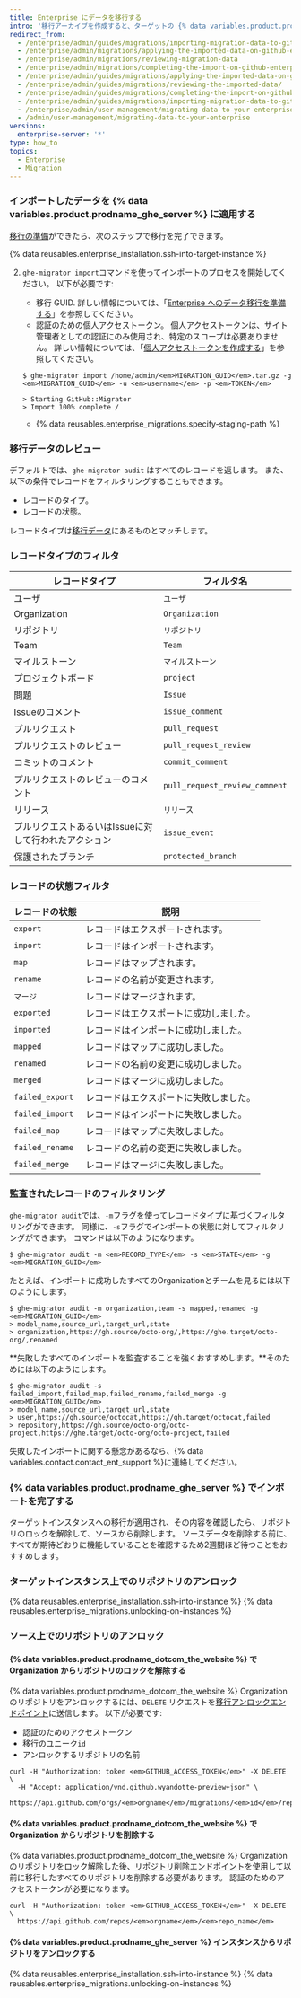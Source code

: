 ```yaml
---
title: Enterprise にデータを移行する
intro: '移行アーカイブを作成すると、ターゲットの {% data variables.product.prodname_ghe_server %} インスタンスにデータをインポートできます。 変更を恒久的にターゲットのインスタンスに適用する前に、潜在的なコンフリクトがないか変更をレビューできます。'
redirect_from:
  - /enterprise/admin/guides/migrations/importing-migration-data-to-github-enterprise/
  - /enterprise/admin/migrations/applying-the-imported-data-on-github-enterprise-server
  - /enterprise/admin/migrations/reviewing-migration-data
  - /enterprise/admin/migrations/completing-the-import-on-github-enterprise-server
  - /enterprise/admin/guides/migrations/applying-the-imported-data-on-github-enterprise/
  - /enterprise/admin/guides/migrations/reviewing-the-imported-data/
  - /enterprise/admin/guides/migrations/completing-the-import-on-github-enterprise/
  - /enterprise/admin/guides/migrations/importing-migration-data-to-github-enterprise-server/
  - /enterprise/admin/user-management/migrating-data-to-your-enterprise
  - /admin/user-management/migrating-data-to-your-enterprise
versions:
  enterprise-server: '*'
type: how_to
topics:
  - Enterprise
  - Migration
---
```

### インポートしたデータを {% data variables.product.prodname_ghe_server %} に適用する

[移行の準備](/admin/user-management/preparing-to-migrate-data-to-your-enterprise)ができたら、次のステップで移行を完了できます。

{% data reusables.enterprise_installation.ssh-into-target-instance %}

2. `ghe-migrator import`コマンドを使ってインポートのプロセスを開始してください。 以下が必要です:
    * 移行 GUID. 詳しい情報については、「[Enterprise へのデータ移行を準備する](/admin/user-management/preparing-to-migrate-data-to-your-enterprise)」を参照してください。
    * 認証のための個人アクセストークン。 個人アクセストークンは、サイト管理者としての認証にのみ使用され、特定のスコープは必要ありません。 詳しい情報については、「[個人アクセストークンを作成する](/github/authenticating-to-github/creating-a-personal-access-token)」を参照してください。

    ```shell
    $ ghe-migrator import /home/admin/<em>MIGRATION_GUID</em>.tar.gz -g <em>MIGRATION_GUID</em> -u <em>username</em> -p <em>TOKEN</em>

    > Starting GitHub::Migrator
    > Import 100% complete /
    ```

    * {% data reusables.enterprise_migrations.specify-staging-path %}

### 移行データのレビュー

デフォルトでは、`ghe-migrator audit` はすべてのレコードを返します。 また、以下の条件でレコードをフィルタリングすることもできます。

  * レコードのタイプ。
  * レコードの状態。

レコードタイプは[移行データ](/enterprise/admin/guides/migrations/about-migrations/#migrated-data)にあるものとマッチします。

### レコードタイプのフィルタ

| レコードタイプ                       | フィルタ名                         |
| ----------------------------- | ----------------------------- |
| ユーザ                           | `ユーザ`                         |
| Organization                  | `Organization`                |
| リポジトリ                         | `リポジトリ`                       |
| Team                          | `Team`                        |
| マイルストーン                       | `マイルストーン`                     |
| プロジェクトボード                     | `project`                     |
| 問題                            | `Issue`                       |
| Issueのコメント                    | `issue_comment`               |
| プルリクエスト                       | `pull_request`                |
| プルリクエストのレビュー                  | `pull_request_review`         |
| コミットのコメント                     | `commit_comment`              |
| プルリクエストのレビューのコメント             | `pull_request_review_comment` |
| リリース                          | `リリース`                        |
| プルリクエストあるいはIssueに対して行われたアクション | `issue_event`                 |
| 保護されたブランチ                     | `protected_branch`            |

### レコードの状態フィルタ

| レコードの状態         | 説明                  |
| --------------- | ------------------- |
| `export`        | レコードはエクスポートされます。    |
| `import`        | レコードはインポートされます。     |
| `map`           | レコードはマップされます。       |
| `rename`        | レコードの名前が変更されます。     |
| `マージ`           | レコードはマージされます。       |
| `exported`      | レコードはエクスポートに成功しました。 |
| `imported`      | レコードはインポートに成功しました。  |
| `mapped`        | レコードはマップに成功しました。    |
| `renamed`       | レコードの名前の変更に成功しました。  |
| `merged`        | レコードはマージに成功しました。    |
| `failed_export` | レコードはエクスポートに失敗しました。 |
| `failed_import` | レコードはインポートに失敗しました。  |
| `failed_map`    | レコードはマップに失敗しました。    |
| `failed_rename` | レコードの名前の変更に失敗しました。  |
| `failed_merge`  | レコードはマージに失敗しました。    |

### 監査されたレコードのフィルタリング

`ghe-migrator audit`では、`-m`フラグを使ってレコードタイプに基づくフィルタリングができます。 同様に、`-s`フラグでインポートの状態に対してフィルタリングができます。 コマンドは以下のようになります。

```shell
$ ghe-migrator audit -m <em>RECORD_TYPE</em> -s <em>STATE</em> -g <em>MIGRATION_GUID</em>
```

たとえば、インポートに成功したすべてのOrganizationとチームを見るには以下のようにします。
```shell
$ ghe-migrator audit -m organization,team -s mapped,renamed -g <em>MIGRATION_GUID</em>
> model_name,source_url,target_url,state
> organization,https://gh.source/octo-org/,https://ghe.target/octo-org/,renamed
```

**失敗したすべてのインポートを監査することを強くおすすめします。**そのためには以下のようにします。
```shell
$ ghe-migrator audit -s failed_import,failed_map,failed_rename,failed_merge -g <em>MIGRATION_GUID</em>
> model_name,source_url,target_url,state
> user,https://gh.source/octocat,https://gh.target/octocat,failed
> repository,https://gh.source/octo-org/octo-project,https://ghe.target/octo-org/octo-project,failed
```

失敗したインポートに関する懸念があるなら、{% data variables.contact.contact_ent_support %}に連絡してください。

### {% data variables.product.prodname_ghe_server %} でインポートを完了する

ターゲットインスタンスへの移行が適用され、その内容を確認したら、リポジトリのロックを解除して、ソースから削除します。 ソースデータを削除する前に、すべてが期待どおりに機能していることを確認するため2週間ほど待つことをおすすめします。

### ターゲットインスタンス上でのリポジトリのアンロック

{% data reusables.enterprise_installation.ssh-into-instance %}
{% data reusables.enterprise_migrations.unlocking-on-instances %}

### ソース上でのリポジトリのアンロック

#### {% data variables.product.prodname_dotcom_the_website %} で Organization からリポジトリのロックを解除する

{% data variables.product.prodname_dotcom_the_website %} Organization のリポジトリをアンロックするには、`DELETE` リクエストを<a href="/rest/reference/migrations#unlock-an-organization-repository" class="dotcom-only">移行アンロックエンドポイント</a>に送信します。 以下が必要です:
  * 認証のためのアクセストークン
  * 移行のユニーク`id`
  * アンロックするリポジトリの名前
```shell
curl -H "Authorization: token <em>GITHUB_ACCESS_TOKEN</em>" -X DELETE \
  -H "Accept: application/vnd.github.wyandotte-preview+json" \
  https://api.github.com/orgs/<em>orgname</em>/migrations/<em>id</em>/repos/<em>repo_name</em>/lock
```

#### {% data variables.product.prodname_dotcom_the_website %} で Organization からリポジトリを削除する

{% data variables.product.prodname_dotcom_the_website %} Organization のリポジトリをロック解除した後、[リポジトリ削除エンドポイント](/rest/reference/repos/#delete-a-repository)を使用して以前に移行したすべてのリポジトリを削除する必要があります。 認証のためのアクセストークンが必要になります。
```shell
curl -H "Authorization: token <em>GITHUB_ACCESS_TOKEN</em>" -X DELETE \
  https://api.github.com/repos/<em>orgname</em>/<em>repo_name</em>
```

#### {% data variables.product.prodname_ghe_server %} インスタンスからリポジトリをアンロックする

{% data reusables.enterprise_installation.ssh-into-instance %}
{% data reusables.enterprise_migrations.unlocking-on-instances %}
